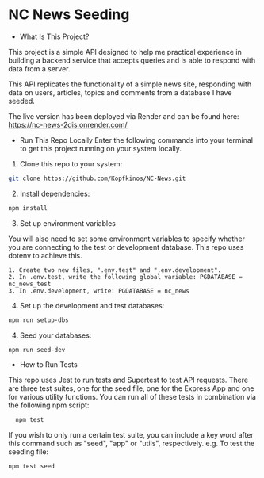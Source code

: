 # NC News Seeding

- What Is This Project?

This project is a simple API designed to help me practical experience in building a backend service that accepts queries and is able to respond with data from a server.

This API replicates the functionality of a simple news site, responding with data on users, articles, topics and comments from a database I have seeded.

The live version has been deployed via Render and can be found here:
https://nc-news-2dis.onrender.com/

- Run This Repo Locally
  Enter the following commands into your terminal to get this project running on your system locally.

1. Clone this repo to your system:

```bash
git clone https://github.com/Kopfkinos/NC-News.git
```

2. Install dependencies:

```bash
npm install
```

3. Set up environment variables

You will also need to set some environment variables to specify whether you are connecting to the test or development database. This repo uses dotenv to achieve this.

    1. Create two new files, ".env.test" and ".env.development".
    2. In .env.test, write the following global variable: PGDATABASE = nc_news_test
    3. In .env.development, write: PGDATABASE = nc_news

4.  Set up the development and test databases:

```bash
npm run setup-dbs
```

4. Seed your databases:

```bash
npm run seed-dev
```

- How to Run Tests

This repo uses Jest to run tests and Supertest to test API requests. There are three test suites, one for the seed file, one for the Express App and one for various utility functions.
You can run all of these tests in combination via the following npm script:

```bash
  npm test
```

If you wish to only run a certain test suite, you can include a key word after this command such as "seed", "app" or "utils", respectively. e.g. To test the seeding file:

```bash
npm test seed
```
